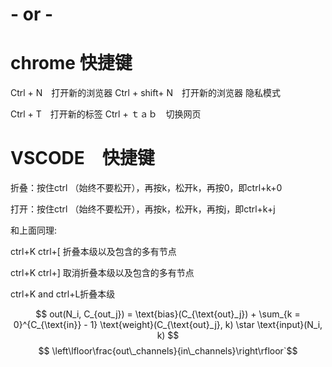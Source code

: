 <!--
 * @Description: 
 * @Author: 
 * @Date: 2022-04-28 11:27:15
 * @LastEditTime: 2022-06-13 15:28:04
 * @LastEditors: taisanai
-->
# - or -
# chrome 快捷键
Ctrl + N　打开新的浏览器
Ctrl + shift+ N　打开新的浏览器 隐私模式

Ctrl + T　打开新的标签
Ctrl + ｔａｂ　切换网页

# VSCODE　快捷键
折叠：按住ctrl （始终不要松开），再按k，松开k，再按0，即ctrl+k+0

打开：按住ctrl （始终不要松开），再按k，松开k，再按j，即ctrl+k+j

和上面同理:

ctrl+K ctrl+[ 折叠本级以及包含的多有节点

ctrl+K ctrl+] 取消折叠本级以及包含的多有节点

ctrl+K and ctrl+L折叠本级

$$ out(N_i, C_{out_j}) = \text{bias}(C_{\text{out}_j}) +
        \sum_{k = 0}^{C_{\text{in}} - 1} \text{weight}(C_{\text{out}_j}, k) \star \text{input}(N_i, k) $$
$$ \left\lfloor\frac{out\_channels}{in\_channels}\right\rfloor`$$

